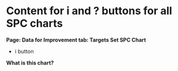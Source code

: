 # Content for i and ? buttons for all SPC charts

**Page: Data for Improvement tab: Targets Set SPC Chart**

* i button

**What is this chart?**
